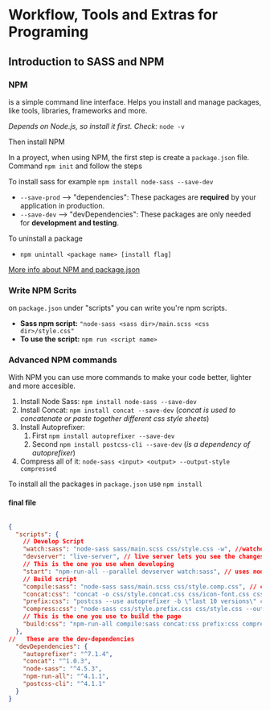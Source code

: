 # Workflow, Tools and Extras for Programing

## Introduction to SASS and NPM

### NPM
is a simple command line interface. Helps you install and manage packages, like tools, libraries, frameworks and more.

*Depends on Node.js, so install it first. Check:* `node -v`

Then install NPM

In a proyect, when using NPM, the first step is create a `package.json` file. Command `npm init` and follow the steps

To install sass for example `npm install node-sass --save-dev` 
* `--save-prod` --> "dependencies": These packages are **required** by your application in production.
* `--save-dev` --> "devDependencies": These packages are only needed for **development and testing**.

To uninstall a package 
* `npm unintall <package name> [install flag]`

[More info about NPM and package.json](https://docs.npmjs.com/getting-started/using-a-package.json)

### Write NPM Scrits
on `package.json` under "scripts" you can write you're npm scripts. 

* **Sass npm script:** `"node-sass <sass dir>/main.scss <css dir>/style.css"`
* **To use the script:** `npm run <script name>`

### Advanced NPM commands

With NPM you can use more commands to make your code better, lighter and more accesible.

1. Install Node Sass: `npm install node-sass --save-dev`
2. Install Concat: `npm install concat --save-dev` (*concat is used to concatenate or paste together different css style sheets*)
3. Install Autoprefixer: 
    1. First `npm install autoprefixer --save-dev`
    2. Second `npm install postcss-cli --save-dev` (*is a dependency of autoprefixer*)
4. Compress all of it: `node-sass <input> <output> --output-style compressed` 

To install all the packages in `package.json` use `npm install` 

#### final file 

```json

{
  "scripts": {
    // Develop Script
    "watch:sass": "node-sass sass/main.scss css/style.css -w", //watches the scss files and compiles them to css
    "devserver": "live-server", // live server lets you see the changes in real time
    // This is the one you use when developing
    "start": "npm-run-all --parallel devserver watch:sass", // uses node-sass and live-server at the same time
    // Build script
    "compile:sass": "node-sass sass/main.scss css/style.comp.css", // compiles scss to css without watching
    "concat:css": "concat -o css/style.concat.css css/icon-font.css css/style.comp.css", // concats style.css with icon-font.css
    "prefix:css": "postcss --use autoprefixer -b \"last 10 versions\" css/style.concat.css -o css/style.prefix.css", // puts prefixes 
    "compress:css": "node-sass css/style.prefix.css css/style.css --output-style compressed", // compresses the css
    // This is the one you use to build the page
    "build:css": "npm-run-all compile:sass concat:css prefix:css compress:css" // those all 4 above in one command
  },
//   These are the dev-dependencies
  "devDependencies": {
    "autoprefixer": "^7.1.4",
    "concat": "^1.0.3",
    "node-sass": "^4.5.3",
    "npm-run-all": "^4.1.1",
    "postcss-cli": "^4.1.1"
  }
}
```